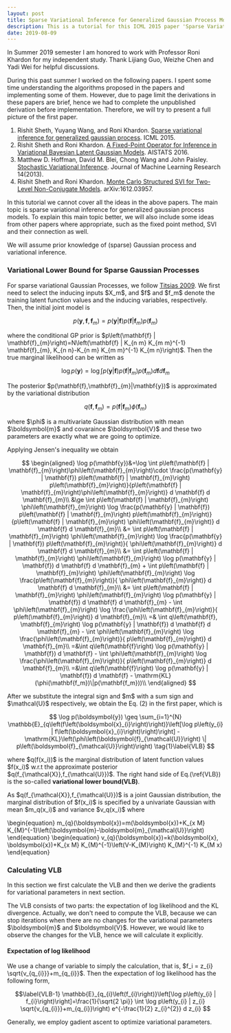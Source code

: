 ```yaml
---
layout: post
title: Sparse Variational Inference for Generalized Gaussian Process Models - a Tutorial
description: This is a tutorial for this ICML 2015 paper 'Sparse Variational Inference for Generalized Gaussian Process Models'. It covers fixed point method, stochastic variational inference and some experiments.
date: 2019-08-09
---
```


<p>In Summer 2019 semester I am honored to work with Professor Roni Khardon for my independent study. Thank Lijiang Guo, Weizhe Chen and Yadi Wei for helpful discussions.</p>

<p>
During this past summer I worked on the following papers. I spent some time understanding the algorithms proposed in the papers and implementing some of them. However, due to page limit the derivations in these papers are brief, hence we had to complete the unpublished derivation before implementation. Therefore, we will try to present a full picture of the first paper.
</p>

<ol>
    <li>Rishit Sheth, Yuyang Wang, and Roni Khardon. <a href="http://homes.sice.indiana.edu/rkhardon/PUB/icml15sparseFPGP.pdf" target="_blank">Sparse variational inference for generalized gaussian process</a>. ICML 2015.</li>
    <li>Rishit Sheth and Roni Khardon. <a href="http://proceedings.mlr.press/v51/sheth16.pdf" target="_blank">A Fixed-Point Operator for Inference in Variational Bayesian Latent Gaussian Models</a>. AISTATS 2016.</li>
    <li>Matthew D. Hoffman, David M. Blei, Chong Wang and John Paisley. <a href="http://www.columbia.edu/~jwp2128/Papers/HoffmanBleiWangPaisley2013.pdf" target="_blank">Stochastic Variational Inference</a>. Journal of Machine Learning Research 14(2013).</li>
    <li>Rishit Sheth and Roni Khardon. <a href="https://arxiv.org/abs/1612.03957" target="_blank">Monte Carlo Structured SVI for Two-Level Non-Conjugate Models</a>. arXiv:1612.03957.</li>
</ol>
<!-- , but we will exactly explain the ideas in the fist paper, fixed point method, and the connection between FP method and SVI -->
<p>
In this tutorial we cannot cover all the ideas in the above papers. The main topic is sparse variational inference for generalized gaussian process models. To explain this main topic better, we will also include some ideas from other papers where appropriate, such as the fixed point method, SVI and their connection as well.
</p>

<p>
We will assume prior knowledge of (sparse) Gaussian process and variational inference.
</p>

### Variational Lower Bound for Sparse Gaussian Processes

<p>
For sparse variational Gaussian Processes, we follow <a href="http://proceedings.mlr.press/v5/titsias09a/titsias09a.pdf" target="_blank">Titsias 2009</a>. We first need to select the inducing inputs $X_m$, and $f$ and $f_m$ denote the training latent function values and the inducing variables, respectively. Then, the initial joint model is
</p>

$$
    p\left(\mathbf{y}, \mathbf{f}, \mathbf{f}_{m}\right)=p(\mathbf{y} | \mathbf{f}) p\left(\mathbf{f} | \mathbf{f}_{m}\right) p\left(\mathbf{f}_{m}\right)
$$

<p>
where the conditional GP prior is $p\left(\mathbf{f} | \mathbf{f}_{m}\right)=N\left(\mathbf{f} | K_{n m} K_{m m}^{-1} \mathbf{f}_{m}, K_{n n}-K_{n m} K_{m m}^{-1} K_{m n}\right)$. Then the true marginal likelihood can be written as
</p>

$$
    \log p(\mathbf{y})=\log \int p(\mathbf{y} | \mathbf{f}) p\left(\mathbf{f} | \mathbf{f}_{m}\right) p\left(\mathbf{f}_{m}\right) d \mathbf{f} d \mathbf{f}_{m}
$$

<p>
The posterior $p(\mathbf{f},\mathbf{f}_{m}|\mathbf{y})$ is approximated by the variational distribution
</p>

$$
q\left(\mathbf{f}, \mathbf{f}_{m}\right)=p\left(\mathbf{f} | \mathbf{f}_{m}\right) \phi\left(\mathbf{f}_{m}\right)
$$

<p>
where $\phi$ is a multivariate Gaussian distribution with mean $\boldsymbol{m}$ and covaraince $\boldsymbol{V}$ and these two parameters are exactly what we are going to optimize.
</p>

<p>
Applying Jensen's inequality we obtain
</p>

$$
\begin{aligned}
    \log p(\mathbf{y})&=\log \int p\left(\mathbf{f} | \mathbf{f}_{m}\right)\phi\left(\mathbf{f}_{m}\right)\cdot \frac{p(\mathbf{y} | \mathbf{f}) p\left(\mathbf{f} | \mathbf{f}_{m}\right) p\left(\mathbf{f}_{m}\right)}{p\left(\mathbf{f} | \mathbf{f}_{m}\right)\phi\left(\mathbf{f}_{m}\right)}  d \mathbf{f} d \mathbf{f}_{m}\\
    &\ge \int p\left(\mathbf{f} | \mathbf{f}_{m}\right) \phi\left(\mathbf{f}_{m}\right) \log \frac{p(\mathbf{y} | \mathbf{f}) p\left(\mathbf{f} | \mathbf{f}_{m}\right) p\left(\mathbf{f}_{m}\right)}{p\left(\mathbf{f} | \mathbf{f}_{m}\right) \phi\left(\mathbf{f}_{m}\right)} d \mathbf{f} d \mathbf{f}_{m}\\
    &= \int p\left(\mathbf{f} | \mathbf{f}_{m}\right) \phi\left(\mathbf{f}_{m}\right) \log \frac{p(\mathbf{y} | \mathbf{f})  p\left(\mathbf{f}_{m}\right)}{ \phi\left(\mathbf{f}_{m}\right)} d \mathbf{f} d \mathbf{f}_{m}\\
    &= \int p\left(\mathbf{f} | \mathbf{f}_{m}\right) \phi\left(\mathbf{f}_{m}\right) \log p(\mathbf{y} | \mathbf{f}) d \mathbf{f} d \mathbf{f}_{m} + \int p\left(\mathbf{f} | \mathbf{f}_{m}\right) \phi\left(\mathbf{f}_{m}\right) \log \frac{p\left(\mathbf{f}_{m}\right)}{ \phi\left(\mathbf{f}_{m}\right)} d \mathbf{f} d \mathbf{f}_{m}\\
    &= \int p\left(\mathbf{f} | \mathbf{f}_{m}\right) \phi\left(\mathbf{f}_{m}\right) \log p(\mathbf{y} | \mathbf{f}) d \mathbf{f} d \mathbf{f}_{m} - \int  \phi\left(\mathbf{f}_{m}\right) \log \frac{\phi\left(\mathbf{f}_{m}\right)}{ p\left(\mathbf{f}_{m}\right)} d \mathbf{f}_{m}\\
    =& \int q\left(\mathbf{f}, \mathbf{f}_{m}\right) \log p(\mathbf{y} | \mathbf{f}) d \mathbf{f} d \mathbf{f}_{m} - \int  \phi\left(\mathbf{f}_{m}\right) \log \frac{\phi\left(\mathbf{f}_{m}\right)}{ p\left(\mathbf{f}_{m}\right)} d \mathbf{f}_{m}\\
    =&\int q\left(\mathbf{f}\right) \log p(\mathbf{y} | \mathbf{f}) d \mathbf{f} - \int  \phi\left(\mathbf{f}_{m}\right) \log \frac{\phi\left(\mathbf{f}_{m}\right)}{ p\left(\mathbf{f}_{m}\right)} d \mathbf{f}_{m}\\
    =&\int q\left(\mathbf{f}\right) \log p(\mathbf{y} | \mathbf{f}) d \mathbf{f} - \mathrm{KL}(\phi(\mathbf{f_m})\|p(\mathbf{f_m}))\\
\end{aligned}
$$

<p>
After we substitute the integral sign and $m$ with a sum sign and $\mathcal{U}$ respectively, we obtain the Eq. (2) in the first paper, which is
</p>

$$
    \log p(\boldsymbol{y}) \geq \sum_{i=1}^{N} \mathbb{E}_{q\left(f\left(\boldsymbol{x}_{i}\right)\right)}\left[\log p\left(y_{i} | f\left(\boldsymbol{x}_{i}\right)\right)\right] -\mathrm{KL}\left(\phi\left(\boldsymbol{f}_{\mathcal{U}}\right) \| p\left(\boldsymbol{f}_{\mathcal{U}}\right)\right)
    \tag{1}\label{VLB}
$$
<p>
where $q(f(x_i))$ is the marginal distribution of latent function values $f(x_i)$ w.r.t the approximate posterior $q(f_{\mathcal{X}},f_{\mathcal{U}})$. The right hand side of Eq.(\ref{VLB}) is the so-called <b>variational lower bound(VLB)</b>.
</p>
<p>
As $q(f_{\mathcal{X}},f_{\mathcal{U}})$ is a joint Gaussian distribution, the marginal distribution of $f(x_i)$ is specified by a univariate Gaussian with mean $m_q(x_i)$ and variance $v_q(x_i)$ where
</p>
\begin{equation}
    m_{q}(\boldsymbol{x})=m(\boldsymbol{x})+K_{x M} K_{M}^{-1}\left(\boldsymbol{m}-\boldsymbol{m}_{\mathcal{U}}\right)
\end{equation}
\begin{equation}
v_{q}(\boldsymbol{x})=k(\boldsymbol{x}, \boldsymbol{x})+K_{x M} K_{M}^{-1}\left(V-K_{M}\right) K_{M}^{-1} K_{M x}
\end{equation}

### Calculating VLB
In this section we first calculate the VLB and then we derive the gradients for variational parameters in next section. 
<p>
The VLB consists of two parts: the expectation of log likelihood and the KL divergence. Actually, we don't need to compute the VLB, because we can stop iterations when there are no changes for the variational parameters $\boldsymbol{m}$ and $\boldsymbol{V}$. However, we would like to observe the changes for the VLB, hence we will calculate it explicitly.
</p>

#### Expectation of log likelihood
<p>
We use a change of variable to simply the calculation, that is, $f_i = z_{i} \sqrt{v_{q_{i}}}+m_{q_{i}}$. Then the expectation of log likelihood has the following form,
</p>

$$\label{VLB-1}
    \mathbb{E}_{q_{i}\left(f_{i}\right)}\left[\log p\left(y_{i} | f_{i}\right)\right]=\frac{1}{\sqrt{2 \pi}} \int \log p\left(y_{i} | z_{i} \sqrt{v_{q_{i}}}+m_{q_{i}}\right) e^{-\frac{1}{2} z_{i}^{2}} d z_{i}
$$


Generally, we employ gadient ascent to optimize variational parameters.